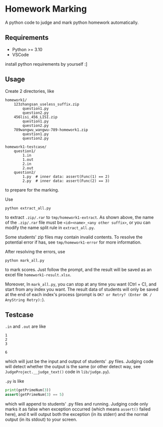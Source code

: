 # Homework Marking

A python code to judge and mark python homework automatically.

## Requirements

- Python >= 3.10
- VSCode

install python requirements by yourself :]

## Usage

Create 2 directories, like

```plaintext
homework1/
    123zhangsan_useless_suffix.zip
        question1.py
        question2.py
    456lisi_456_LISI.zip
        question1.py
        question2.py
    789wangwu_wangwu-789-homework1.zip
        question1.py
        question2.py

homework1-testcase/
    question1/
        1.in
        1.out
        2.in
        2.out
    question2/
        1.py  # inner data: assert(Func(1) == 2)
        2.py  # inner data: assert(Func(2) == 3)
```

to prepare for the marking.

Use

```shell
python extract_all.py
```

to extract `.zip/.rar` to `tmp/homework1-extract`. As shown above, the name of the `.zip/.rar` file must be `<id><name>_<any other suffix>`, or you can modify the name split rule in `extract_all.py`.

Some students' zip files may contain invalid contents. To resolve the potential error if has, see `tmp/homework1-error` for more information.

After resolving the errors, use

```shell
python mark_all.py
```

to mark scores. Just follow the prompt, and the result will be saved as an excel file `homework1-result.xlsx`.

Moreover, In `mark_all.py`, you can stop at any time you want (Ctrl + C), and start from any index you want. The result data of students will only be saved at the end of each index's process (prompt is `OK? or Retry? (Enter OK / AnyString Retry):`).

## Testcase

`.in` and `.out` are like

```plaintext
1
2
3
```

```plaintext
6
```

which will just be the input and output of students' .py files. Judging code will detect whether the output is the same (or other detect way, see `JudgeProject.__judge_text()` code in `lib/judge.py`).

`.py` is like

```python
print(getPrimeNum(3))
assert(getPrimeNum(3) == 5)
```

which will append to students' .py files and running. Judging code only marks it as false when exception occurred (which means `assert()` failed here), and it will output both the exception (in its stderr) and the normal output (in its stdout) to your screen.
